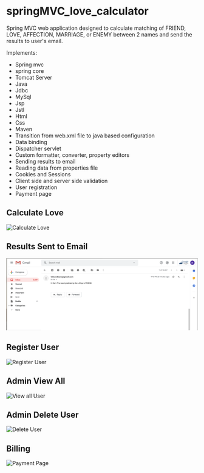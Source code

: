 # springMVC_love_calculator
Spring MVC web application designed to calculate matching  of FRIEND, LOVE, AFFECTION, MARRIAGE, or ENEMY between 2 names and send the results to user's email. 

Implements:
- Spring mvc
- spring core
- Tomcat Server
- Java
- Jdbc
- MySql
- Jsp
- Jstl
- Html
- Css
- Maven
- Transition from web.xml file to java based configuration
- Data binding
- Dispatcher servlet
- Custom formatter, converter, property editors
- Sending results to email
- Reading data from properties file
- Cookies and Sessions
- Client side and server side validation
- User registration
- Payment page

## Calculate Love
![Calculate Love](https://github.com/alexYamaoka/springMVC_love_calculator/blob/master/gifs/calculateAndSend.gif)

## Results Sent to Email
![Email Result](https://github.com/alexYamaoka/springMVC_love_calculator/blob/master/gifs/result.png)

## Register User
![Register User](https://github.com/alexYamaoka/springMVC_love_calculator/blob/master/gifs/register.gif)

## Admin View All
![View all User](https://github.com/alexYamaoka/springMVC_love_calculator/blob/master/gifs/viewAll.gif)
## Admin Delete User
![Delete User](https://github.com/alexYamaoka/springMVC_love_calculator/blob/master/gifs/deleteUser.gif)

## Billing
![Payment Page](https://github.com/alexYamaoka/springMVC_love_calculator/blob/master/gifs/payment.gif)

